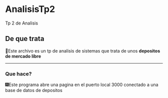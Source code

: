 # AnalisisTp2
Tp 2 de Analisis

## De que trata
🎇Este archivo es un tp de analisis de sistemas que trata de unos **depositos
de mercado libre**
___
### Que hace?
🎆Este programa abre una pagina en el puerto local 3000 conectado a una base de datos de depositos
